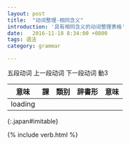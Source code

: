 ```yaml
---
layout: post
title:  "动词整理-相同含义"
introduction: '具有相同含义的动词整理表格'
date:   2016-11-18 8:34:00 +0800
tags: 语法
category: grammar

---
```


<span class="verb1">五段动词</span>
<span class="verb2-1">上一段动词</span>
<span class="verb2-2">下一段动词</span>
<span class="verb3">動3</span>

| 意味    | 課 | 類别 | 辞書形 | 意味 |
| ----    | -- | ---  | ------ | ---- |
| loading |
{:.japan#imitable}

{% include verb.html %}

<script>
$(document).ready(function() {
  $.ajax('/verb.json', { dataType: "json" })
    .done(function (data) {
      var d = verbhelper.parseajaxdata(data);
      var dd = d.map(function(item) {
        var desc = item.desc.replace(/；/g, '，').replace(/（.*）/g, '').replace(/【.*】/g, '');
        var ss = desc.split('，');
        return ss.map(function(ssitem) { return $.extend({}, item, { imi: ssitem }); } );
      }).reduce(function(a, b) { return a.concat(b);});
      verbhelper.initgrouptable(dd, $('#imitable'), "imi", [ "lesson", "pos", "jisyo", "desc"], function (group) { return group.length > 1 && group.length < 20; });

      $('td').each(function() {
        $(this).html(japanruby($(this).html()));
      });
    });
});
</script>

